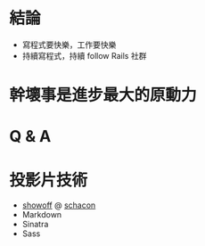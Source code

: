 <!SLIDE center transition=fade>
# 結論 #

<!SLIDE bullets incremental>
* 寫程式要快樂，工作要快樂
* 持續寫程式，持續 follow Rails 社群

<!SLIDE center>
# 幹壞事是進步最大的原動力 #

<!SLIDE center>
# Q & A

<!SLIDE center>
# 投影片技術 #

* [showoff](https://github.com/schacon/showoff) @ [schacon](http://twitter.com/#!/chacon)
* Markdown
* Sinatra
* Sass